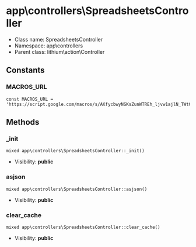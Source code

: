 app\controllers\SpreadsheetsController
===============






* Class name: SpreadsheetsController
* Namespace: app\controllers
* Parent class: lithium\action\Controller



Constants
----------


### MACROS_URL

    const MACROS_URL = 'https://script.google.com/macros/s/AKfycbwyNGKsZunWTREh_ljvw1ajlN_TWtGQGfitm1801kODEruzRwwl/exec'







Methods
-------


### _init

    mixed app\controllers\SpreadsheetsController::_init()





* Visibility: **public**




### asjson

    mixed app\controllers\SpreadsheetsController::asjson()





* Visibility: **public**




### clear_cache

    mixed app\controllers\SpreadsheetsController::clear_cache()





* Visibility: **public**



